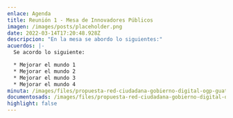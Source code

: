 ```yaml
---
enlace: Agenda
title: Reunión 1 - Mesa de Innovadores Públicos
imagen: /images/posts/placeholder.png
date: 2022-03-14T17:20:48.928Z
descripcion: "En la mesa se abordo lo siguientes:"
acuerdos: |-
  Se acordo lo siguiente:

  * Mejorar el mundo 1
  * Mejorar el mundo 2
  * Mejorar el mundo 3
  * Mejorar el mundo 4
minuta: /images/files/propuesta-red-ciudadana-gobierno-digital-ogp-guatemala.docx
documentosads: /images/files/propuesta-red-ciudadana-gobierno-digital-ogp-guatemala.docx
highlight: false
---
```

